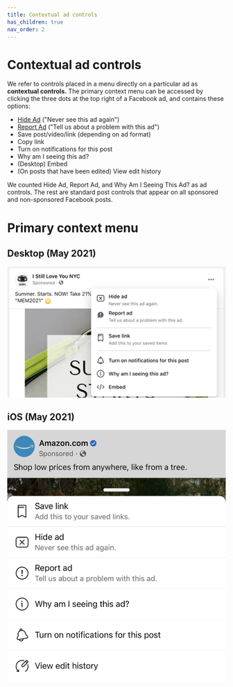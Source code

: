 ```yaml
---
title: Contextual ad controls
has_children: true
nav_order: 2
---
```


# Contextual ad controls

We refer to controls placed in a menu directly on a particular ad as **contextual controls.** The primary context menu can be accessed by clicking the three dots at the top right of a Facebook ad, and contains these options:

* [Hide Ad](hide-ad.html) ("Never see this ad again")
* [Report Ad](report-ad.html) ("Tell us about a problem with this ad")
* Save post/video/link (depending on ad format)
* Copy link
* Turn on notifications for this post
* Why am I seeing this ad?
* (Desktop) Embed
* (On posts that have been edited) View edit history

We counted Hide Ad, Report Ad, and Why Am I Seeing This Ad? as ad controls. The rest are standard post controls that appear on all sponsored and non-sponsored Facebook posts.

# Primary context menu

## Desktop (May 2021)
![primary context menu on desktop](contextual/inline-menu-desktop.png)

## iOS (May 2021)
![primary context menu on iOS](contextual/inline-menu-mobile.jpeg)
